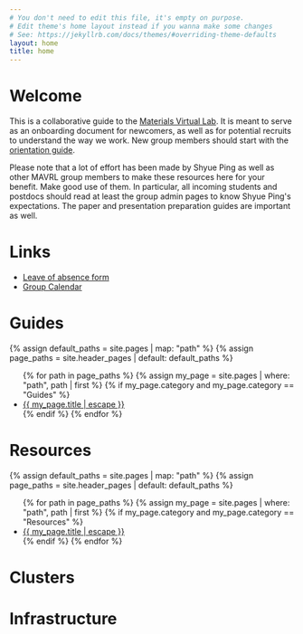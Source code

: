 ```yaml
---
# You don't need to edit this file, it's empty on purpose.
# Edit theme's home layout instead if you wanna make some changes
# See: https://jekyllrb.com/docs/themes/#overriding-theme-defaults
layout: home
title: home
---
```


# Welcome

This is a collaborative guide to the [Materials Virtual Lab](www.materialsvirtuallab.org). It is meant to serve as an onboarding document for newcomers, as well as for potential recruits to understand the way we work. New group members should start with the [orientation guide](/orientation).

Please note that a lot of effort has been made by Shyue Ping as well as other MAVRL group members to make these resources here for your benefit. Make good use of them. In particular, all incoming students and postdocs should read at least the group admin pages to know Shyue Ping's expectations. The paper and presentation preparation guides are important as well. 

# Links
<ul>
<li><a href="https://airtable.com/shrXVPLJbBSnMH6gN">Leave of absence form</a></li>
<li><a href="https://calendar.google.com/calendar/render#main_7">Group Calendar</a></li>
</ul>

# Guides

{% assign default_paths = site.pages | map: "path" %}
{% assign page_paths = site.header_pages | default: default_paths %}
<ul>
{% for path in page_paths %}
  {% assign my_page = site.pages | where: "path", path | first %}
  {% if my_page.category and my_page.category == "Guides" %}
  <li><a class="page-link" href="{{ my_page.url | relative_url }}">{{ my_page.title | escape }}</a></li>
  {% endif %}
{% endfor %}
</ul>

# Resources
{% assign default_paths = site.pages | map: "path" %}
{% assign page_paths = site.header_pages | default: default_paths %}
<ul>
{% for path in page_paths %}
  {% assign my_page = site.pages | where: "path", path | first %}
  {% if my_page.category and my_page.category == "Resources" %}
  <li><a class="page-link" href="{{ my_page.url | relative_url }}">{{ my_page.title | escape }}</a></li>
  {% endif %}
{% endfor %}
</ul>

# Clusters

# Infrastructure
